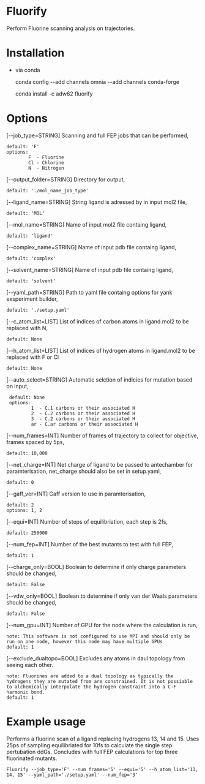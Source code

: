 # Fluorify
Perform Fluorine scanning analysis on trajectories.

# Installation

- via conda

  conda config --add channels omnia --add channels conda-forge

  conda install -c adw62 fluorify
  
# Options

[--job_type=STRING] Scanning and full FEP jobs that can be performed,

    default: 'F'
    options:
            F  - Fluorine
            Cl - Chlorine
            N  - Nitrogen
        
[--output_folder=STRING] Directory for output,

    default: './mol_name_job_type'
            
[--ligand_name=STRING] String ligand is adressed by in input mol2 file,

    default: 'MOL'
    
[--mol_name=STRING] Name of input mol2 file containg ligand,

    default: 'ligand'
    
[--complex_name=STRING] Name of input pdb file containg ligand,

    default: 'complex'
                     
[--solvent_name=STRING] Name of input pdb file containg ligand,

    default: 'solvent'
                      
[--yaml_path=STRING] Path to yaml file containg options for yank exsperiment builder,

    default: './setup.yaml'
      
[--c_atom_list=LIST] List of indices of carbon atoms in ligand.mol2 to be replaced with N,

    default: None
    
[--h_atom_list=LIST] List of indices of hydrogen atoms in ligand.mol2 to be replaced with F or Cl

    default: None
    
[--auto_select=STRING] Automatic selction of indicies for mutation based on input,

     default: None
     options:
             1  - C.1 carbons or their associated H
             2  - C.2 carbons or their associated H
             3  - C.2 carbons or their associated H
             ar - C.ar carbons or their associated H
                       
[--num_frames=INT] Number of frames of trajectory to collect for objective, frames spaced by 5ps,

    default: 10,000

[--net_charge=INT] Net charge of ligand to be passed to antechamber for paramterisation, net_charge should also be set in setup.yaml,

    default: 0                   
            
[--gaff_ver=INT] Gaff version to use in paramterisation,

    default: 2           
    options: 1, 2
    
[--equi=INT] Number of steps of equilibriation, each step is 2fs,

    default: 250000

[--num_fep=INT] Number of the best mutants to test with full FEP,

    default: 1             

[--charge_only=BOOL] Boolean to determine if only charge parameters should be changed,

    default: False                    

[--vdw_only=BOOL] Boolean to determine if only van der Waals parameters should be changed,

    default: False
    
[--num_gpu=INT] Number of GPU for the node where the calculation is run,

    note: This software is not configured to use MPI and should only be run on one node, however this node may have multiple GPUs
    default: 1
    
[--exclude_dualtopo=BOOL] Excludes any atoms in daul topology from seeing each other.
    
    note: Fluorines are added to a dual topology as typically the hydrogens they are mutated from are constrained. It is not possiable to alchemically interpolate the hydrogen constraint into a C-F harmonic bond.
    default: 1

# Example usage

Performs a fluorine scan of a ligand replacing hydrogens 13, 14 and 15. Uses 25ps of sampling equilibriated for 10fs to calculate the single step pertubation ddGs. Concludes with full FEP calculations for top three fluorinated mutants.

    Fluorify --job_type='F' --num_frames='5' --equi='5' --h_atom_list='13, 14, 15' --yaml_path='./setup.yaml' --num_fep='3'

